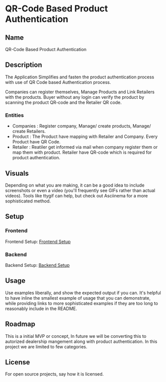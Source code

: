 # QR-Code Based Product Authentication

## Name
QR-Code Based Product Authentication

## Description
The Application Simplifies and fasten the product authentication process with use of QR Code based Authentication process. 

Companies can register themselves, Manage Products and Link Retailers with the products.  Buyer without any login can verify the product by scanning the product QR-code and the Retailer QR code. 

### Entities
- Companies : Register company, Manage/ create products, Manage/ create Retailers.
- Product : The Product have mapping with Retailer and Company. Every Product have QR Code.
- Retailer : Reatiler get informed via mail when company register them or map them with product. Retailer have QR-code which is required for product authentication.

## Visuals
Depending on what you are making, it can be a good idea to include screenshots or even a video (you'll frequently see GIFs rather than actual videos). Tools like ttygif can help, but check out Asciinema for a more sophisticated method.

## Setup
### Frontend
Frontend Setup: [Frontend Setup](/client/README.md)
### Backend
Backend Setup: [Backend Setup](/server/README.md)

## Usage
Use examples liberally, and show the expected output if you can. It's helpful to have inline the smallest example of usage that you can demonstrate, while providing links to more sophisticated examples if they are too long to reasonably include in the README.


## Roadmap
This is a initial MVP or concept, In future we will be converting this to autorized dealership mangement along with product authentication. In this project we are limited to few categories.


## License
For open source projects, say how it is licensed.

